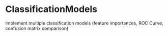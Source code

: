 # ClassificationModels
Implement multiple classification models (feature importances, ROC Curve, confusion matrix comparison)
